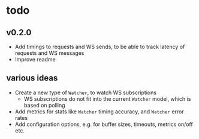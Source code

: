 # todo

## v0.2.0

- Add timings to requests and WS sends, to be able to track latency of requests and WS messages
- Improve readme

## various ideas

- Create a new type of `Watcher`, to watch WS subscriptions
  - WS subscriptions do not fit into the current `Watcher` model, which is based on polling
- Add metrics for stats like `Watcher` timing accuracy, and `Watcher` error rates
- Add configuration options, e.g. for buffer sizes, timeouts, metrics on/off etc.